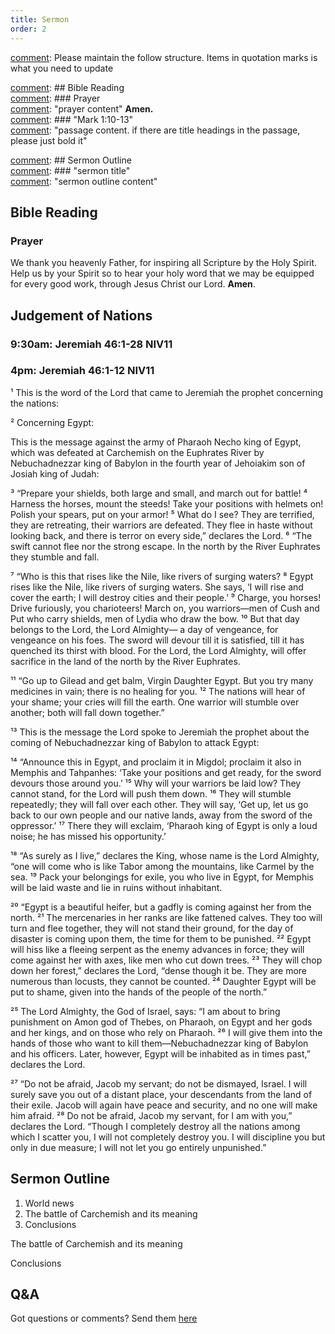 ```yaml
---
title: Sermon 
order: 2
---
```


[comment]: Please maintain the follow structure. Items in quotation marks is what you need to update

[comment]: ## Bible Reading  
[comment]: ### Prayer  
[comment]: "prayer content"  **Amen.**  
[comment]:  ### "Mark 1:10-13"  
[comment]: "passage content. if there are title headings in the passage, please just bold it"  

[comment]: ## Sermon Outline  
[comment]: ### "sermon title"  
[comment]: "sermon outline content"  

[comment]: ------------------------------------------------------------------------------------

## Bible Reading

### Prayer
We thank you heavenly Father, for inspiring all Scripture by the Holy Spirit. Help us by your Spirit so to hear your holy word that we may be equipped for every good work, through Jesus Christ our Lord. **Amen**.

## Judgement of Nations

### 9:30am: Jeremiah 46:1-28 NIV11
### 4pm: Jeremiah 46:1-12 NIV11

¹ This is the word of the Lord that came to Jeremiah the prophet concerning the nations:

² Concerning Egypt:

This is the message against the army of Pharaoh Necho king of Egypt, which was defeated at Carchemish on the Euphrates River by Nebuchadnezzar king of Babylon in the fourth year of Jehoiakim son of Josiah king of Judah:

³ “Prepare your shields, both large and small,
and march out for battle!
⁴ Harness the horses,
mount the steeds!
Take your positions
with helmets on!
Polish your spears,
put on your armor!
⁵ What do I see?
They are terrified,
they are retreating,
their warriors are defeated.
They flee in haste
without looking back,
and there is terror on every side,”
declares the Lord.
⁶ “The swift cannot flee
nor the strong escape.
In the north by the River Euphrates
they stumble and fall.

⁷ “Who is this that rises like the Nile,
like rivers of surging waters?
⁸ Egypt rises like the Nile,
like rivers of surging waters.
She says, ‘I will rise and cover the earth;
I will destroy cities and their people.’
⁹ Charge, you horses!
Drive furiously, you charioteers!
March on, you warriors—men of Cush and Put who carry shields,
men of Lydia who draw the bow.
¹⁰ But that day belongs to the Lord, the Lord Almighty—
a day of vengeance, for vengeance on his foes.
The sword will devour till it is satisfied,
till it has quenched its thirst with blood.
For the Lord, the Lord Almighty, will offer sacrifice
in the land of the north by the River Euphrates.

¹¹ “Go up to Gilead and get balm,
Virgin Daughter Egypt.
But you try many medicines in vain;
there is no healing for you.
¹² The nations will hear of your shame;
your cries will fill the earth.
One warrior will stumble over another;
both will fall down together.”

¹³ This is the message the Lord spoke to Jeremiah the prophet about the coming of Nebuchadnezzar king of Babylon to attack Egypt:

¹⁴ “Announce this in Egypt, and proclaim it in Migdol;
proclaim it also in Memphis and Tahpanhes:
‘Take your positions and get ready,
for the sword devours those around you.’
¹⁵ Why will your warriors be laid low?
They cannot stand, for the Lord will push them down.
¹⁶ They will stumble repeatedly;
they will fall over each other.
They will say, ‘Get up, let us go back
to our own people and our native lands,
away from the sword of the oppressor.’
¹⁷ There they will exclaim,
‘Pharaoh king of Egypt is only a loud noise;
he has missed his opportunity.’

¹⁸ “As surely as I live,” declares the King,
whose name is the Lord Almighty,
“one will come who is like Tabor among the mountains,
like Carmel by the sea.
¹⁹ Pack your belongings for exile,
you who live in Egypt,
for Memphis will be laid waste
and lie in ruins without inhabitant.

²⁰ “Egypt is a beautiful heifer,
but a gadfly is coming
against her from the north.
²¹ The mercenaries in her ranks
are like fattened calves.
They too will turn and flee together,
they will not stand their ground,
for the day of disaster is coming upon them,
the time for them to be punished.
²² Egypt will hiss like a fleeing serpent
as the enemy advances in force;
they will come against her with axes,
like men who cut down trees.
²³ They will chop down her forest,”
declares the Lord,
“dense though it be.
They are more numerous than locusts,
they cannot be counted.
²⁴ Daughter Egypt will be put to shame,
given into the hands of the people of the north.”

²⁵ The Lord Almighty, the God of Israel, says: “I am about to bring punishment on Amon god of Thebes, on Pharaoh, on Egypt and her gods and her kings, and on those who rely on Pharaoh. ²⁶ I will give them into the hands of those who want to kill them—Nebuchadnezzar king of Babylon and his officers. Later, however, Egypt will be inhabited as in times past,” declares the Lord.

²⁷ “Do not be afraid, Jacob my servant;
do not be dismayed, Israel.
I will surely save you out of a distant place,
your descendants from the land of their exile.
Jacob will again have peace and security,
and no one will make him afraid.
²⁸ Do not be afraid, Jacob my servant,
for I am with you,” declares the Lord.
“Though I completely destroy all the nations
among which I scatter you,
I will not completely destroy you.
I will discipline you but only in due measure;
I will not let you go entirely unpunished.”



## Sermon Outline
1.	World news
2.	The battle of Carchemish and its meaning
3.	Conclusions 

The battle of Carchemish and its meaning 

Conclusions 


## Q&A
Got questions or comments? Send them [here](https://tinyurl.com/SGHACQuestionsAnswers)
